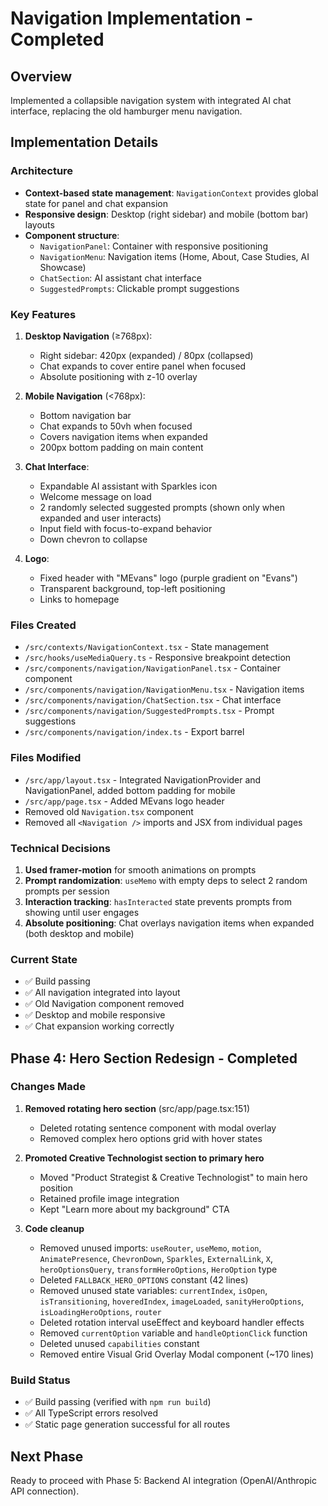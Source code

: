 # Navigation Implementation - Completed

## Overview
Implemented a collapsible navigation system with integrated AI chat interface, replacing the old hamburger menu navigation.

## Implementation Details

### Architecture
- **Context-based state management**: `NavigationContext` provides global state for panel and chat expansion
- **Responsive design**: Desktop (right sidebar) and mobile (bottom bar) layouts
- **Component structure**:
  - `NavigationPanel`: Container with responsive positioning
  - `NavigationMenu`: Navigation items (Home, About, Case Studies, AI Showcase)
  - `ChatSection`: AI assistant chat interface
  - `SuggestedPrompts`: Clickable prompt suggestions

### Key Features
1. **Desktop Navigation** (≥768px):
   - Right sidebar: 420px (expanded) / 80px (collapsed)
   - Chat expands to cover entire panel when focused
   - Absolute positioning with z-10 overlay

2. **Mobile Navigation** (<768px):
   - Bottom navigation bar
   - Chat expands to 50vh when focused
   - Covers navigation items when expanded
   - 200px bottom padding on main content

3. **Chat Interface**:
   - Expandable AI assistant with Sparkles icon
   - Welcome message on load
   - 2 randomly selected suggested prompts (shown only when expanded and user interacts)
   - Input field with focus-to-expand behavior
   - Down chevron to collapse

4. **Logo**:
   - Fixed header with "MEvans" logo (purple gradient on "Evans")
   - Transparent background, top-left positioning
   - Links to homepage

### Files Created
- `/src/contexts/NavigationContext.tsx` - State management
- `/src/hooks/useMediaQuery.ts` - Responsive breakpoint detection
- `/src/components/navigation/NavigationPanel.tsx` - Container component
- `/src/components/navigation/NavigationMenu.tsx` - Navigation items
- `/src/components/navigation/ChatSection.tsx` - Chat interface
- `/src/components/navigation/SuggestedPrompts.tsx` - Prompt suggestions
- `/src/components/navigation/index.ts` - Export barrel

### Files Modified
- `/src/app/layout.tsx` - Integrated NavigationProvider and NavigationPanel, added bottom padding for mobile
- `/src/app/page.tsx` - Added MEvans logo header
- Removed old `Navigation.tsx` component
- Removed all `<Navigation />` imports and JSX from individual pages

### Technical Decisions
1. **Used framer-motion** for smooth animations on prompts
2. **Prompt randomization**: `useMemo` with empty deps to select 2 random prompts per session
3. **Interaction tracking**: `hasInteracted` state prevents prompts from showing until user engages
4. **Absolute positioning**: Chat overlays navigation items when expanded (both desktop and mobile)

### Current State
- ✅ Build passing
- ✅ All navigation integrated into layout
- ✅ Old Navigation component removed
- ✅ Desktop and mobile responsive
- ✅ Chat expansion working correctly

## Phase 4: Hero Section Redesign - Completed

### Changes Made
1. **Removed rotating hero section** (src/app/page.tsx:151)
   - Deleted rotating sentence component with modal overlay
   - Removed complex hero options grid with hover states

2. **Promoted Creative Technologist section to primary hero**
   - Moved "Product Strategist & Creative Technologist" to main hero position
   - Retained profile image integration
   - Kept "Learn more about my background" CTA

3. **Code cleanup**
   - Removed unused imports: `useRouter`, `useMemo`, `motion`, `AnimatePresence`, `ChevronDown`, `Sparkles`, `ExternalLink`, `X`, `heroOptionsQuery`, `transformHeroOptions`, `HeroOption` type
   - Deleted `FALLBACK_HERO_OPTIONS` constant (42 lines)
   - Removed unused state variables: `currentIndex`, `isOpen`, `isTransitioning`, `hoveredIndex`, `imageLoaded`, `sanityHeroOptions`, `isLoadingHeroOptions`, `router`
   - Deleted rotation interval useEffect and keyboard handler effects
   - Removed `currentOption` variable and `handleOptionClick` function
   - Deleted unused `capabilities` constant
   - Removed entire Visual Grid Overlay Modal component (~170 lines)

### Build Status
- ✅ Build passing (verified with `npm run build`)
- ✅ All TypeScript errors resolved
- ✅ Static page generation successful for all routes

## Next Phase
Ready to proceed with Phase 5: Backend AI integration (OpenAI/Anthropic API connection).
